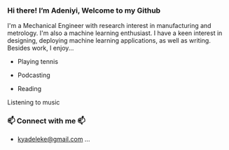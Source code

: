  ### Hi there! I’m Adeniyi, Welcome to my Github
 
I'm a Mechanical Engineer with research interest in manufacturing and metrology. I'm also a machine learning enthusiast. I have a keen interest in designing, deploying machine learning applications, as well as writing. Besides work, I enjoy...

* Playing tennis

* Podcasting

* Reading

Listening to music

### 📫 Connect with me 📫
- kyadeleke@gmail.com ...

<!---
Adeleke1/Adeleke1 is a ✨ special ✨ repository because its `README.md` (this file) appears on your GitHub profile.
You can click the Preview link to take a look at your changes.
--->
